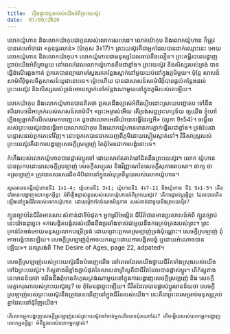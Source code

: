 ```yaml
---
title:  រឿងផ្ទាល់ខ្លួនរបស់យើងអំពីព្រះយេស៊ូវ
date:  07/09/2020
---
```


លោកយ៉ូហាន និងលោកយ៉ាកុបជាកូនរបស់លោកសេបេដេ។ លោកយ៉ាកុប និងលោកយ៉ូហាន ក៏ត្រូវបានគេហៅថាជា «កូនផ្គរលាន់» (ម៉ាកុស 3៖17)។ ព្រះយេស៊ូវគឺជាអ្នកដែលបានដាក់ឈ្មោះនេះ អោយលោកយ៉ូហាន និងលោកយ៉ាកុប។ លោកយ៉ូហានជាមនុស្សដែលឆាប់ខឹងលឿន។ ព្រះគម្ពីរបានបង្ហាញប្រាប់យើងអំពីគ្រាមួយ នៅពេលដែលលោកយ៉ូហានខឹងជាខ្លាំង។ ព្រះយេស៊ូវ និងសិស្សរបស់ទ្រង់ បានធ្វើដំណើរឆ្លងកាត់ ពួកគេបានព្យាយាមស្វែងរកកន្លែងស្នាក់នៅមួយយប់នៅក្នុងភូមិមួយ។ ប៉ុន្តែ សាសន៍ សាម៉ារីពុំចូលចិត្តសាសន៍យូដានោះទេ។ ម៉្លោះហើយ បានជាសាសន៍សាម៉ារីពុំបានផ្តល់កន្លែងដល់ព្រះយេស៊ូវ និងសិស្សរបស់ទ្រង់អោយស្នាក់នៅកន្លែងណាមួយនៅក្នុងភូមិរបស់គេឡើយ។

លោកយ៉ាកុប និងលោកយ៉ូហានបានគិតថា ពួកគេដឹងច្បាស់អំពីរបៀបដោះស្រាយបញ្ហាតប ទៅនឹងឥរិយាបថដ៏អាក្រក់របស់សាសន៍សាម៉ារី។ «ព្រះអម្ចាស់អើយ តើទ្រង់សព្វព្រះហឫទ័យ ឲ្យយើង ខ្ញុំហៅភ្លើងឲ្យធ្លាក់ពីលើមេឃមកបញ្ឆេះគេ ដូចជាលោកអេលីយ៉ាបានធ្វើដែរឬអី» (លូកា 9៖54)។ ចម្លើយ របស់ព្រះយេស៊ូវបានធ្វើអោយលោកយ៉ាកុប និងលោកយ៉ូហានមានការភ្ញាក់ផ្អើលជាខ្លាំង។ ទ្រង់បែរជា បន្ទោសដល់ពួកគេទៅវិញ។ នោះពួកគេបានចាកចេញពីភូមិដោយស្ងៀមស្ងាត់ទៅ។ វិធីសាស្ត្ររបស់ ព្រះយេស៊ូវគឺជាការបង្ហាញសេចក្តីស្រឡាញ់ តែពុំមែនជាការបង្ខំនោះទេ។

កំហឹងរបស់លោកយ៉ូហានបានផ្លាស់ប្តូរទៅ ដោយសារតែគាត់នៅជិតនឹងព្រះយេស៊ូវ។ លោក យ៉ូហានបានប្រកបដោយសេចក្តីស្រឡាញ់ សេចក្តីសប្បុរស និងវិញ្ញាណនៃសេចក្តីសុភាពរាបសា។ ពាក្យ ថា «ស្រឡាញ់» ត្រូវបានសរសេរជិត40ដងនៅក្នុងសំបុត្រទីមួយរបស់លោកយ៉ូហាន។

`សូមអានខគម្ពីរយ៉ូហានទី1 1៖1-4; យ៉ូហានទី1 3៖1; យ៉ូហានទី1 4៖7-11 និងយ៉ូហាន ទី1 5៖1-5។ តើខទាំងនេះបង្ហាញលោកអ្នកអ្វីខ្លះ អំពីរឿងផ្ទាល់ខ្លួនរបស់លោកយ៉ូហានអំពីព្រះយេស៊ូវ? តើការផ្លាស់ប្តូរអ្វីខ្លះ ដែលបានកើតឡើងនៅក្នុងជីវិតរបស់លោកយ៉ូហាន ដោយព្រោះតែចំណងមិត្តភាព របស់គាត់ជាមួយនឹងព្រះយេស៊ូវ?`

ក្បួនច្បាប់នៃជីវិតមានសារៈសំខាន់ជាទីបំផុត។ អ្នកស្រីអែល្លិន ជីវ៉ៃត៍បានមានប្រសាសន៍អំពី ក្បួនច្បាប់នេះយ៉ាងដូច្នេះ៖ «ការបង្ខិតបង្ខំរបស់យើងនឹងប្រឆាំងទាស់ជាមួយនឹងការគ្រប់គ្រងរបស់ព្រះ។ ព្រះ គ្រាន់តែចង់អោយមនុស្សលោកបម្រើទ្រង់ ដោយព្រោះពួកគេស្រឡាញ់ទ្រង់ប៉ុណ្ណោះ។ សេចក្តីស្រឡាញ់ ពុំអាចបង្ខំបានឡើយ។ សេចក្តីស្រឡាញ់ពុំអាចយកឈ្នះដោយការបង្ខិតបង្ខំ ឬដោយអំណោចបានឡើយ»។ ដកស្រង់ពី The Desire of Ages, page 22, adpated។

សេចក្តីស្រឡាញ់របស់ព្រះយេស៊ូវនឹងបំពេញយើង នៅពេលដែលយើងថ្វាយជីវិតទាំងស្រុងរបស់យើងទៅឯព្រះយេស៊ូវ។ ភ័ស្តុតាងដ៏ខ្លាំងក្លាបំផុតនៃសាសនាគ្រីស្ទគឺជាជីវិតដែលបានផ្លាស់ប្តូរ។ តើភ័ស្តុតាងនេះមានន័យថា យើងនឹងពុំមានកំហុសត្រង់ណាមួយនៅក្នុងការបង្ហាញសេចក្តីស្រឡាញ់ និង សេចក្តីមេត្តាករុណារបស់ព្រះយេស៊ូវឬ? ទេ ពុំមែនដូច្នោះឡើយ។ ជីវិតដែលបានផ្លាស់ប្តូរមានន័យថា សេចក្តីស្រឡាញ់របស់ព្រះយេស៊ូវនឹងត្រូវបានឃើញនៅក្នុងជីវិតរបស់យើង។ នេះគឺជាព្រះពរសម្រាប់មនុស្សគ្រប់គ្នាដែលនៅជំុវិញយើង។

`តើលោកអ្នកបង្ហាញសេចក្តីស្រឡាញ់របស់ព្រះយេស៊ូវទៅកាន់អ្នកដទៃបានប៉ុនណាដែរ? តើចម្លើយរបស់លោកអ្នកបង្ហាញលោកអ្នកអ្វីខ្លះ អំពីខ្លួនរបស់លោកអ្នកផ្ទាល់?`